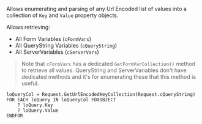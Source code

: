 ﻿Allows enumerating and parsing of any Url Encoded list of values into a collection of `Key` and `Value` property objects. 

Allows retrieving:

* All Form Variables (`cFormVars`)
* All QueryString Variables (`cQueryString`)
* All ServerVariables (`cServerVars`)

> Note that `cFormVars` has a dedicated `GetFormVarCollection()` method to retrieve all values. QueryString and ServerVariables don't have dedicated methods and it's for enumerating these that this method is useful.

```foxpro
loQueryCol = Request.GetUrlEncodedKeyCollection(Request.cQueryString)
FOR EACH loQuery IN loQueryCol FOXOBJECT
    ? loQuery.Key
    ? loQuery.Value
ENDFOR
```